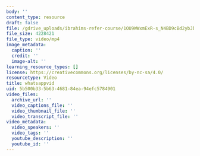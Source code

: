 ```yaml
---
body: ''
content_type: resource
draft: false
file: /gdrive_uploads/ibrahims-refer-course/1OU9WWxmExR-s_N4BD9cBd2ybJbM0UQ1-/whatsapp-video-2024-06-07-at-122153-pm.mp4
file_size: 4228421
file_type: video/mp4
image_metadata:
  caption: ''
  credit: ''
  image-alt: ''
learning_resource_types: []
license: https://creativecommons.org/licenses/by-nc-sa/4.0/
resourcetype: Video
title: whatsappvid
uid: 5b500b33-5b63-4681-84ea-94efc5784901
video_files:
  archive_url: ''
  video_captions_file: ''
  video_thumbnail_file: ''
  video_transcript_file: ''
video_metadata:
  video_speakers: ''
  video_tags: ''
  youtube_description: ''
  youtube_id: ''
---
```

